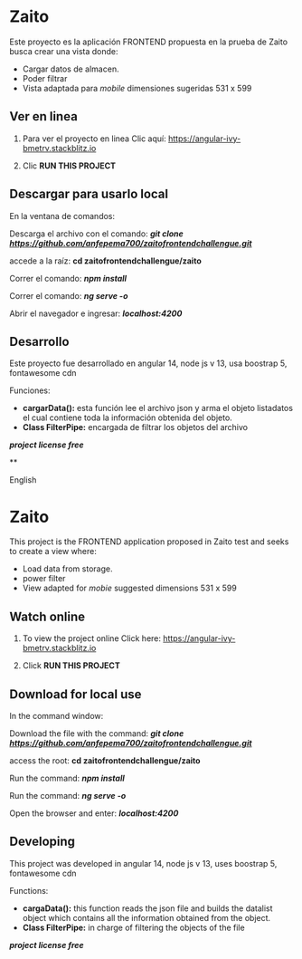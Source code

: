 # Zaito

Este proyecto es la aplicación FRONTEND propuesta en la prueba de Zaito busca crear una vista donde:

- Cargar datos de almacen. 
- Poder filtrar
- Vista adaptada para *mobile* dimensiones sugeridas 531 x 599

## Ver en linea

1. Para ver el proyecto en linea Clic aquí: https://angular-ivy-bmetrv.stackblitz.io

2. Clic **RUN THIS PROJECT**



## Descargar para usarlo local

En la ventana de comandos:

Descarga el archivo con el comando:  ***git clone https://github.com/anfepema700/zaitofrontendchallengue.git*** 

accede a la raíz: **cd zaitofrontendchallengue/zaito**

Correr el comando: ***npm install***

Correr el comando: ***ng serve -o***

Abrir el navegador e ingresar: ***localhost:4200***



## Desarrollo

Este proyecto fue desarrollado en angular 14, node js v 13, usa boostrap 5, fontawesome cdn

Funciones: 

- **cargarData():** esta función lee el archivo json y arma el objeto listadatos el cual contiene toda la información obtenida del objeto. 
- **Class FilterPipe:** encargada de filtrar los objetos del archivo



***project license free*** 

**



English



# Zaito

This project is the FRONTEND application proposed in Zaito test and seeks to create a view where:

- Load data from storage.
- power filter
- View adapted for *mobie* suggested dimensions 531 x 599

## Watch online

1. To view the project online Click here: https://angular-ivy-bmetrv.stackblitz.io

2. Click **RUN THIS PROJECT**



## Download for local use

In the command window:

Download the file with the command: ***git clone https://github.com/anfepema700/zaitofrontendchallengue.git***

access the root: **cd zaitofrontendchallengue/zaito**

Run the command: ***npm install***

Run the command: ***ng serve -o***

Open the browser and enter: ***localhost:4200***



## Developing

This project was developed in angular 14, node js v 13, uses boostrap 5, fontawesome cdn

Functions:

- **cargaData():** this function reads the json file and builds the datalist object which contains all the information obtained from the object.
- **Class FilterPipe:** in charge of filtering the objects of the file



***project license free***
